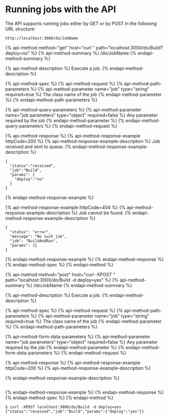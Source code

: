 # Running jobs with the API

The API supports running jobs either by GET or by POST in the following URL structure:

```text
http://localhost:3000/do/JobName
```

{% api-method method="get" host="curl " path="localhost:3000/do/Build?deploy=no" %}
{% api-method-summary %}
/do/JobName
{% endapi-method-summary %}

{% api-method-description %}
Execute a job. 
{% endapi-method-description %}

{% api-method-spec %}
{% api-method-request %}
{% api-method-path-parameters %}
{% api-method-parameter name="job" type="string" required=true %}
The class name of the job
{% endapi-method-parameter %}
{% endapi-method-path-parameters %}

{% api-method-query-parameters %}
{% api-method-parameter name="job parameters" type="object" required=false %}
Any parameter required by the job
{% endapi-method-parameter %}
{% endapi-method-query-parameters %}
{% endapi-method-request %}

{% api-method-response %}
{% api-method-response-example httpCode=200 %}
{% api-method-response-example-description %}
Job received and sent to queue.
{% endapi-method-response-example-description %}

```
{
  "status":"received",
  "job":"Build",
  "params": {
    "deploy":"no"
  }
}
```
{% endapi-method-response-example %}

{% api-method-response-example httpCode=404 %}
{% api-method-response-example-description %}
Job cannot be found.
{% endapi-method-response-example-description %}

```
{
  "status": "error",
  "message": "No such job",
  "job": "BuildAndRun",
  "params": {}
}

```
{% endapi-method-response-example %}
{% endapi-method-response %}
{% endapi-method-spec %}
{% endapi-method %}

{% api-method method="post" host="curl -XPOST " path="localhost:3000/do/Build -d deploy=yes" %}
{% api-method-summary %}
/do/JobName
{% endapi-method-summary %}

{% api-method-description %}
Execute a job.
{% endapi-method-description %}

{% api-method-spec %}
{% api-method-request %}
{% api-method-path-parameters %}
{% api-method-parameter name="job" type="string" required=true %}
The class name of the job
{% endapi-method-parameter %}
{% endapi-method-path-parameters %}

{% api-method-form-data-parameters %}
{% api-method-parameter name="job parameters" type="object" required=false %}
Any parameter required by the job
{% endapi-method-parameter %}
{% endapi-method-form-data-parameters %}
{% endapi-method-request %}

{% api-method-response %}
{% api-method-response-example httpCode=200 %}
{% api-method-response-example-description %}

{% endapi-method-response-example-description %}

```

```
{% endapi-method-response-example %}
{% endapi-method-response %}
{% endapi-method-spec %}
{% endapi-method %}

```text
$ curl -XPOST localhost:3000/do/Build -d deploy=yes
{"status":"received","job":"Build","params":{"deploy":"yes"}}
```

